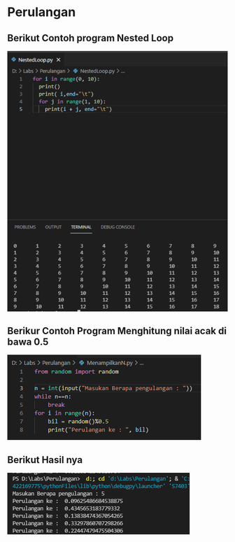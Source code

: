 # Perulangan

## Berikut Contoh program Nested Loop
![Gambar](Foto/SS2.png)
## Berikur Contoh Program Menghitung nilai acak di bawa 0.5
![Gambar](Foto/SS3.png)
## Berikut Hasil nya
![Gambar](Foto/SS4.png)
